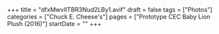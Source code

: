 +++
title = "dfxMwvIlTBR3Nud2LBy1.avif"
draft = false
tags = ["Photos"]
categories = ["Chuck E. Cheese's"]
pages = ["Prototype CEC Baby Lion Plush (2016)"]
startDate = ""
+++
